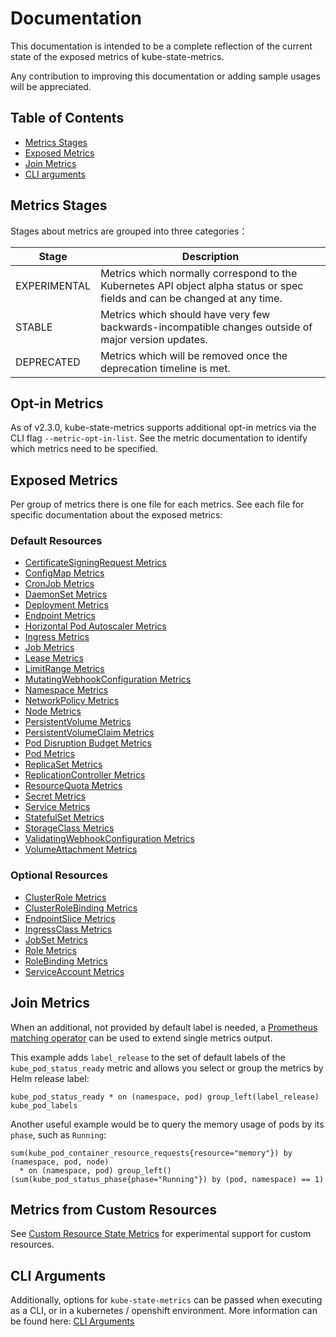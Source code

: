 # Documentation

This documentation is intended to be a complete reflection of the current state of the exposed metrics of kube-state-metrics.

Any contribution to improving this documentation or adding sample usages will be appreciated.

## Table of Contents

* [Metrics Stages](#metrics-stages)
* [Exposed Metrics](#exposed-metrics)
* [Join Metrics](#join-metrics)
* [CLI arguments](#cli-arguments)

## Metrics Stages

Stages about metrics are grouped into three categories：

| Stage        | Description                                                                                                                |
| ------------ | -------------------------------------------------------------------------------------------------------------------------- |
| EXPERIMENTAL | Metrics which normally correspond to the Kubernetes API object alpha status or spec fields and can be changed at any time. |
| STABLE       | Metrics which should have very few backwards-incompatible changes outside of major version updates.                        |
| DEPRECATED   | Metrics which will be removed once the deprecation timeline is met.                                                        |

## Opt-in Metrics

As of v2.3.0, kube-state-metrics supports additional opt-in metrics via the CLI flag `--metric-opt-in-list`. See the metric documentation to identify which metrics need to be specified.

## Exposed Metrics

Per group of metrics there is one file for each metrics.
See each file for specific documentation about the exposed metrics:

### Default Resources

* [CertificateSigningRequest Metrics](metrics/auth/certificatesigningrequest-metrics.md)
* [ConfigMap Metrics](metrics/storage/configmap-metrics.md)
* [CronJob Metrics](metrics/workload/cronjob-metrics.md)
* [DaemonSet Metrics](metrics/workload/daemonset-metrics.md)
* [Deployment Metrics](metrics/workload/deployment-metrics.md)
* [Endpoint Metrics](metrics/service/endpoint-metrics.md)
* [Horizontal Pod Autoscaler Metrics](metrics/workload/horizontalpodautoscaler-metrics.md)
* [Ingress Metrics](metrics/service/ingress-metrics.md)
* [Job Metrics](metrics/workload/job-metrics.md)
* [Lease Metrics](metrics/cluster/lease-metrics.md)
* [LimitRange Metrics](metrics/policy/limitrange-metrics.md)
* [MutatingWebhookConfiguration Metrics](metrics/extend/mutatingwebhookconfiguration-metrics.md)
* [Namespace Metrics](metrics/cluster/namespace-metrics.md)
* [NetworkPolicy Metrics](metrics/policy/networkpolicy-metrics.md)
* [Node Metrics](metrics/cluster/node-metrics.md)
* [PersistentVolume Metrics](metrics/storage/persistentvolume-metrics.md)
* [PersistentVolumeClaim Metrics](metrics/storage/persistentvolumeclaim-metrics.md)
* [Pod Disruption Budget Metrics](metrics/policy/poddisruptionbudget-metrics.md)
* [Pod Metrics](metrics/workload/pod-metrics.md)
* [ReplicaSet Metrics](metrics/workload/replicaset-metrics.md)
* [ReplicationController Metrics](metrics/workload/replicationcontroller-metrics.md)
* [ResourceQuota Metrics](metrics/policy/resourcequota-metrics.md)
* [Secret Metrics](metrics/storage/secret-metrics.md)
* [Service Metrics](metrics/service/service-metrics.md)
* [StatefulSet Metrics](metrics/workload/statefulset-metrics.md)
* [StorageClass Metrics](metrics/storage/storageclass-metrics.md)
* [ValidatingWebhookConfiguration Metrics](metrics/extend/validatingwebhookconfiguration-metrics.md)
* [VolumeAttachment Metrics](metrics/storage/volumeattachment-metrics.md)

### Optional Resources

* [ClusterRole Metrics](metrics/cluster/clusterrole-metrics.md)
* [ClusterRoleBinding Metrics](metrics/cluster/clusterrolebinding-metrics.md)
* [EndpointSlice Metrics](metrics/service/endpointslice-metrics.md)
* [IngressClass Metrics](metrics/service/ingressclass-metrics.md)
* [JobSet Metrics](metrics/workload/jobset-metrics.md)
* [Role Metrics](metrics/auth/role-metrics.md)
* [RoleBinding Metrics](metrics/auth/rolebinding-metrics.md)
* [ServiceAccount Metrics](metrics/auth/serviceaccount-metrics.md)

## Join Metrics

When an additional, not provided by default label is needed, a [Prometheus matching operator](https://prometheus.io/docs/prometheus/latest/querying/operators/#vector-matching)
can be used to extend single metrics output.

This example adds `label_release` to the set of default labels of the `kube_pod_status_ready` metric
and allows you select or group the metrics by Helm release label:

```
kube_pod_status_ready * on (namespace, pod) group_left(label_release) kube_pod_labels
```

Another useful example would be to query the memory usage of pods by its `phase`, such as `Running`:

```
sum(kube_pod_container_resource_requests{resource="memory"}) by (namespace, pod, node)
  * on (namespace, pod) group_left() (sum(kube_pod_status_phase{phase="Running"}) by (pod, namespace) == 1)
```

## Metrics from Custom Resources

See [Custom Resource State Metrics](metrics/extend/customresourcestate-metrics.md) for experimental support for custom resources.

## CLI Arguments

Additionally, options for `kube-state-metrics` can be passed when executing as a CLI, or in a kubernetes / openshift environment. More information can be found here: [CLI Arguments](developer/cli-arguments.md)
